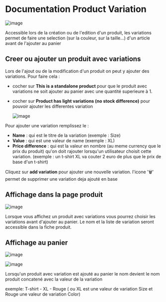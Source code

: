 # Documentation Product Variation

![image](https://github.com/user-attachments/assets/5d44dd81-a1d8-474e-b627-d5f3e01e955f)

Accessible lors de la création ou de l'edition d'un produit, les variations permet de faire une selection (sur la couleur, sur la taille...) d'un article avant de l'ajouter au panier

## Creer ou ajouter un produit avec variations

Lors de l'ajout ou de la modification d'un produit on peut y ajouter des variations. Pour faire cela :

- cocher sur **This is a standalone product** pour que le produit avec variations ne soit ajouter au panier avec une quantité superieure à 1.
- cocher sur **Product has light variations (no stock difference)** pour pouvoir ajouter les differentes variation

  ![image](https://github.com/user-attachments/assets/80bfe14e-cec9-4b29-b8e2-eb3067a29b26)

Pour ajouter une variation remplissez le :

- **Name** : qui est le titre de la variation (exemple : Size)
- **Value** : qui est une valeur de name (exemple : XL)
- **Price difference** : qui est la valeur en nombre (au meme currency que le prix du produit) qu'on doit rajouter lorsqu'un utilisateur choisit cette variation.
  (exemple : un t-shirt XL va couter 2 euro de plus que le prix de base d'un t-shirt)

Cliquez sur **add variation** pour ajouter une nouvelle variation. l'icone '🗑️' permet de supprimer une variation deja ajouté en base

## Affichage dans la page produit

![image](https://github.com/user-attachments/assets/ed13cc76-330b-4c3c-b162-52f6438ccca3)

Lorsque vous affichez un produit avec variations vous pourrez choisir les variations avant d'ajouter au panier. Le nom et la liste de variation seront accessible dans la fiche produit.

## Affichage au panier

![image](https://github.com/user-attachments/assets/747aed2c-854f-4bf4-a156-9a1b18f3616e)

![image](https://github.com/user-attachments/assets/394264ed-91c0-478c-9aa1-b9064c7c1b6b)

Lorsqu'un produit avec variation est ajouté au panier le nom devient le nom produit concatené avec la valeur de la variation

exemple: T-shirt - XL - Rouge ( ou XL est une valeur de variation Size et Rouge une valeur de variation Color)
